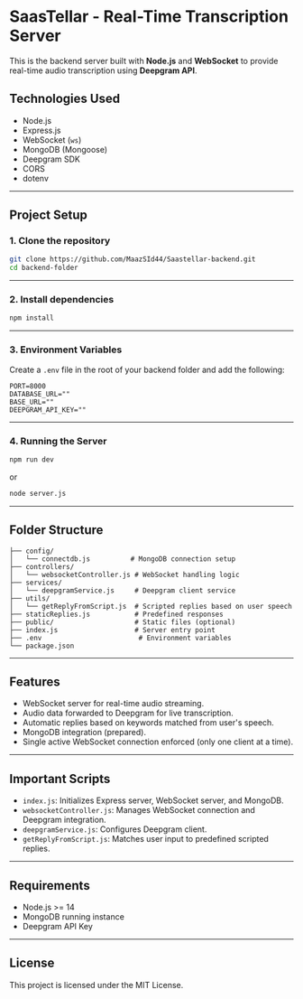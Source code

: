 
# SaasTellar - Real-Time Transcription Server

This is the backend server built with **Node.js** and **WebSocket** to provide real-time audio transcription using **Deepgram API**.

## Technologies Used

- Node.js
- Express.js
- WebSocket (`ws`)
- MongoDB (Mongoose)
- Deepgram SDK
- CORS
- dotenv

---

## Project Setup

### 1. Clone the repository

```bash
git clone https://github.com/MaazSId44/Saastellar-backend.git
cd backend-folder
```

---

### 2. Install dependencies

```bash
npm install
```

---

### 3. Environment Variables

Create a `.env` file in the root of your backend folder and add the following:

```env
PORT=8000
DATABASE_URL=""
BASE_URL=""
DEEPGRAM_API_KEY=""
```

---

### 4. Running the Server

```bash
npm run dev
```
or

```bash
node server.js
```

---

## Folder Structure

```
├── config/
│   └── connectdb.js          # MongoDB connection setup
├── controllers/
│   └── websocketController.js # WebSocket handling logic
├── services/
│   └── deepgramService.js     # Deepgram client service
├── utils/
│   └── getReplyFromScript.js  # Scripted replies based on user speech
├── staticReplies.js           # Predefined responses
├── public/                    # Static files (optional)
├── index.js                   # Server entry point
├── .env                        # Environment variables
└── package.json
```

---

## Features

- WebSocket server for real-time audio streaming.
- Audio data forwarded to Deepgram for live transcription.
- Automatic replies based on keywords matched from user's speech.
- MongoDB integration (prepared).
- Single active WebSocket connection enforced (only one client at a time).

---

## Important Scripts

- `index.js`: Initializes Express server, WebSocket server, and MongoDB.
- `websocketController.js`: Manages WebSocket connection and Deepgram integration.
- `deepgramService.js`: Configures Deepgram client.
- `getReplyFromScript.js`: Matches user input to predefined scripted replies.

---

## Requirements

- Node.js >= 14
- MongoDB running instance
- Deepgram API Key

---

## License

This project is licensed under the MIT License.

